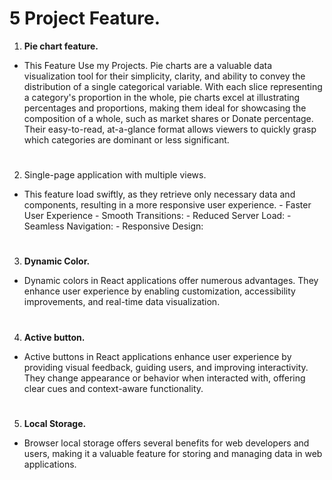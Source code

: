 # 5 Project Feature.
1. **Pie chart feature.** 
- This Feature Use my Projects. Pie charts are a valuable data visualization tool for their simplicity, clarity, and ability to convey the distribution of a single categorical variable. With each slice representing a category's proportion in the whole, pie charts excel at illustrating percentages and proportions, making them ideal for showcasing the composition of a whole, such as market shares or Donate percentage. Their easy-to-read, at-a-glance format allows viewers to quickly grasp which categories are dominant or less significant.
#
2. Single-page application with multiple views.
- This feature load swiftly, as they retrieve only necessary data and components, resulting in a more responsive user experience.
      - Faster User Experience
      - Smooth Transitions:
      - Reduced Server Load:
      - Seamless Navigation:
      - Responsive Design:
#
3. **Dynamic Color.** 
- Dynamic colors in React applications offer numerous advantages. They enhance user experience by enabling customization, accessibility improvements, and real-time data visualization.
#
4. **Active button.**
- Active buttons in React applications enhance user experience by providing visual feedback, guiding users, and improving interactivity. They change appearance or behavior when interacted with, offering clear cues and context-aware functionality.
#
5. **Local Storage.**
- Browser local storage offers several benefits for web developers and users, making it a valuable feature for storing and managing data in web applications.